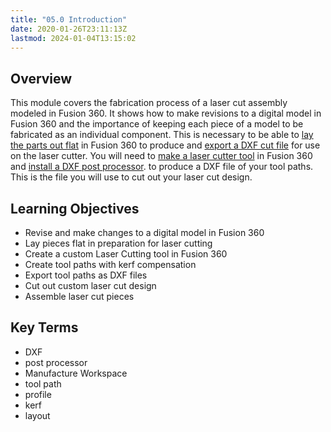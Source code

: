 ```yaml
---
title: "05.0 Introduction"
date: 2020-01-26T23:11:13Z
lastmod: 2024-01-04T13:15:02
---
```


## Overview

This module covers the fabrication process of a laser cut assembly modeled in Fusion 360. It shows how to make revisions to a digital model in Fusion 360 and the importance of keeping each piece of a model to be fabricated as an individual component. This is necessary to be able to [lay the parts out flat](https://youtu.be/jeQPJHHwVN4) in Fusion 360 to produce and [export a DXF cut file](https://youtu.be/6JFHMV7A9TU) for use on the laser cutter. You will need to [make a laser cutter tool](https://youtu.be/-B6DXF9aE5s) in Fusion 360 and [install a DXF post processor](https://youtu.be/CBu6vl6Bqos). to produce a DXF file of your tool paths. This is the file you will use to cut out your laser cut design.

## Learning Objectives

- Revise and make changes to a digital model in Fusion 360
- Lay pieces flat in preparation for laser cutting
- Create a custom Laser Cutting tool in Fusion 360
- Create tool paths with kerf compensation
- Export tool paths as DXF files
- Cut out custom laser cut design
- Assemble laser cut pieces

## Key Terms

- DXF
- post processor
- Manufacture Workspace
- tool path
- profile
- kerf
- layout
